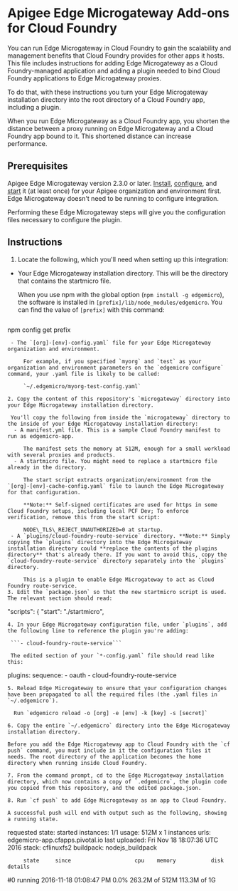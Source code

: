 # Apigee Edge Microgateway Add-ons for Cloud Foundry

You can run Edge Microgateway in Cloud Foundry to gain the scalability and management benefits that Cloud Foundry provides for other apps it hosts. This file includes instructions for adding Edge Microgateway as a Cloud Foundry-managed application and adding a plugin needed to bind Cloud Foundry applications to Edge Microgateway proxies.

To do that, with these instructions you turn your Edge Microgateway installation directory into the root directory of a Cloud Foundry app, including a plugin.

When you run Edge Microgateway as a Cloud Foundry app, you shorten the distance between a proxy running on Edge Microgateway and a Cloud Foundry app bound to it. This shortened distance can increase performance.

## Prerequisites

Apigee Edge Microgateway version 2.3.0 or later. [Install](http://docs.apigee.com/microgateway/latest/edge-microgateway-installation), [configure](http://docs.apigee.com/microgateway/latest/edge-microgateway-tutorial), and [start](http://docs.apigee.com/microgateway/latest/edge-microgateway-tutorial#part3operateedgemicrogateway-1startedgemicrogateway) it (at least once) for your Apigee organization and environment first. Edge Microgateway doesn't need to be running to configure integration.

Performing these Edge Microgateway steps will give you the configuration files necessary to configure the plugin.

## Instructions

1. Locate the following, which you'll need when setting up this integration:
 - Your Edge Microgateway installation directory. This will be the directory that contains the startmicro file.
 
     When you use npm with the global option (`npm install -g edgemicro`), the software is installed in `[prefix]/lib/node_modules/edgemicro`. You can find the value of `[prefix]` with this command:

     ```
npm config get prefix
```
 - The `[org]-[env]-config.yaml` file for your Edge Microgateway organization and environment.
 
     For example, if you specified `myorg` and `test` as your organization and environment parameters on the `edgemicro configure` command, your .yaml file is likely to be called:
     
     `~/.edgemicro/myorg-test-config.yaml`

2. Copy the content of this repository's `microgateway` directory into your Edge Microgateway installation directory.

 You'll copy the following from inside the `microgateway` directory to the inside of your Edge Microgateway installation directory:
  - A manifest.yml file. This is a sample Cloud Foundry manifest to run as edgemicro-app.
  
     The manifest sets the memory at 512M, enough for a small workload with several proxies and products.
  - A startmicro file. You might need to replace a startmicro file already in the directory.

     The start script extracts organization/environment from the `[org]-[env]-cache-config.yaml` file to launch the Edge Microgateway for that configuration.

     **Note:** Self-signed certificates are used for https in some Cloud Foundry setups, including local PCF Dev; To enforce verification, remove this from the start script:

     NODE\_TLS\_REJECT_UNAUTHORIZED=0 at startup. 
 - A `plugins/cloud-foundry-route-service` directory. **Note:** Simply copying the `plugins` directory into the Edge Microgateway installation directory could **replace the contents of the plugins directory** that's already there. If you want to avoid this, copy the `cloud-foundry-route-service` directory separately into the `plugins` directory.
 
     This is a plugin to enable Edge Microgateway to act as Cloud Foundry route-service.     
3. Edit the `package.json` so that the new startmicro script is used. The relevant section should read:

 ```
 "scripts": {
    "start": "./startmicro",
```
4. In your Edge Microgateway configuration file, under `plugins`, add the following line to reference the plugin you're adding:

 ```- cloud-foundry-route-service```

 The edited section of your `*-config.yaml` file should read like this:
 ```
plugins:
      sequence:
        - oauth
        - cloud-foundry-route-service
  ```
5. Reload Edge Microgateway to ensure that your configuration changes have been propagated to all the required files (the .yaml files in `~/.edgemicro`).

    Run `edgemicro reload -o [org] -e [env] -k [key] -s [secret]`

6. Copy the entire `~/.edgemicro` directory into the Edge Microgateway installation directory.

 Before you add the Edge Microgateway app to Cloud Foundry with the `cf push` command, you must include in it the configuration files it needs. The root directory of the application becomes the home directory when running inside Cloud Foundry.
 
7. From the command prompt, cd to the Edge Microgateway installation directory, which now contains a copy of `.edgemicro`, the plugin code you copied from this repository, and the edited package.json.

8. Run `cf push` to add Edge Microgateway as an app to Cloud Foundry.

 A successful push will end with output such as the following, showing a running state.

 ```
requested state: started
instances: 1/1
usage: 512M x 1 instances
urls: edgemicro-app.cfapps.pivotal.io
last uploaded: Fri Nov 18 18:07:36 UTC 2016
stack: cflinuxfs2
buildpack: nodejs_buildpack

         state     since                    cpu    memory           disk           details
#0   running   2016-11-18 01:08:47 PM   0.0%   263.2M of 512M   113.3M of 1G
```

